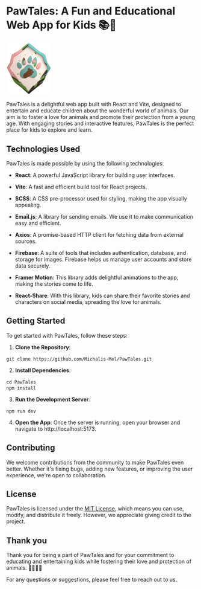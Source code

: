 # PawTales: A Fun and Educational Web App for Kids 📚🐾

<img src="./public/pawLogo.png" alt="PawTales Logo" width="120" >

PawTales is a delightful web app built with React and Vite, designed to entertain and educate children about the wonderful world of animals. Our aim is to foster a love for animals and promote their protection from a young age. With engaging stories and interactive features, PawTales is the perfect place for kids to explore and learn.

## Technologies Used

PawTales is made possible by using the following technologies:

- **React**: A powerful JavaScript library for building user interfaces.

- **Vite**: A fast and efficient build tool for React projects.

- **SCSS**: A CSS pre-processor used for styling, making the app visually appealing.

- **Email.js**: A library for sending emails. We use it to make communication easy and efficient.

- **Axios**: A promise-based HTTP client for fetching data from external sources.

- **Firebase**: A suite of tools that includes authentication, database, and storage for images. Firebase helps us manage user accounts and store data securely.

- **Framer Motion**: This library adds delightful animations to the app, making the stories come to life.

- **React-Share**: With this library, kids can share their favorite stories and characters on social media, spreading the love for animals.

## Getting Started

To get started with PawTales, follow these steps:

1. **Clone the Repository**:
```
git clone https://github.com/Michalis-Mel/PawTales.git
```

2. **Install Dependencies**:
```
cd PawTales
npm install
```

3. **Run the Development Server**:

```
npm run dev
```

4. **Open the App**:
   Once the server is running, open your browser and navigate to http://localhost:5173.

## Contributing

We welcome contributions from the community to make PawTales even better. Whether it's fixing bugs, adding new features, or improving the user experience, we're open to collaboration.

## License

PawTales is licensed under the <a href="https://github.com/Michalis-Mel/PawTales/blob/main/LICENSE">MIT License</a>, which means you can use, modify, and distribute it freely. However, we appreciate giving credit to the project.

## Thank you

Thank you for being a part of PawTales and for your commitment to educating and entertaining kids while fostering their love and protection of animals. 🐶🐱🐰🦁

For any questions or suggestions, please feel free to reach out to us.
